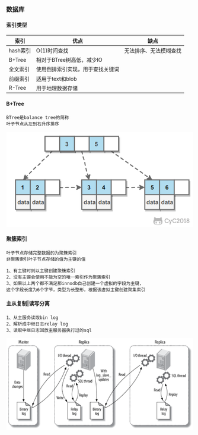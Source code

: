 ### 数据库
#### 索引类型
| 索引     | 优点               | 缺点          |
|--------|------------------|-------------|
| hash索引 | O(1)时间查找         | 无法排序、无法模糊查找 |
| B+Tree | 相对于BTree树高低，减少IO ||
| 全文索引   | 使用倒排索引实现，用于查找关键词 ||
| 前缀索引   | 适用于text和blob     ||
|R-Tree|用于地理数据存储||
#### B+Tree
```text
BTree是balance tree的简称
叶子节点从左到右升序排序
```
![img.png](img.png)
#### 聚簇索引
```text
叶子节点存储完整数据的为聚簇索引
非聚簇索引叶子节点存储的值为主键的值
```
```text
1、有主键时则以主键创建聚簇索引
2、没有主键会使用不能为空的唯一索引作为聚簇索引
3、如果以上两个都不满足那innodb自己创建一个虚拟的字段为主键，
这个字段长度为6个字节，类型为长整形，根据该虚拟主键创建聚集索引
```
#### 主从复制|读写分离
```text
1、从主服务读取bin log
2、解析成中继日志relay log
3、读取中继日志回放主服务器执行过的sql
```
![img_1.png](img_1.png)